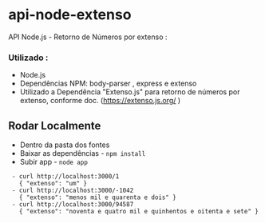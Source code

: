 # api-node-extenso

API Node.js - Retorno de Números por extenso : 

### Utilizado : 
- Node.js 
- Dependências NPM: body-parser , express e extenso
- Utilizado a Dependência "Extenso.js" para retorno de números por extenso, conforme doc. (https://extenso.js.org/ )

## Rodar Localmente 

- Dentro da pasta dos fontes
- Baixar as dependências - ```npm install```
- Subir app - ```node app```

```
 - curl http://localhost:3000/1
   { "extenso": "um" }
 - curl http://localhost:3000/-1042
   { "extenso": "menos mil e quarenta e dois" }
 - curl http://localhost:3000/94587
   { "extenso": "noventa e quatro mil e quinhentos e oitenta e sete" }
```







